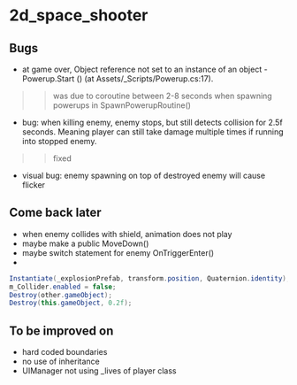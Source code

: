 # 2d_space_shooter

## Bugs  
- at game over, Object reference not set to an instance of an object - Powerup.Start () (at Assets/_Scripts/Powerup.cs:17).
>> was due to coroutine between 2-8 seconds when spawning powerups in SpawnPowerupRoutine()  
- bug: when killing enemy, enemy stops, but still detects collision for 2.5f seconds. Meaning player can still take damage multiple times if running into stopped enemy.
>> fixed  
- visual bug: enemy spawning on top of destroyed enemy will cause flicker  

## Come back later  
- when enemy collides with shield, animation does not play  
- maybe make a public MoveDown()  
- maybe switch statement for enemy OnTriggerEnter()  
- 
``` csharp
Instantiate(_explosionPrefab, transform.position, Quaternion.identity);
m_Collider.enabled = false;
Destroy(other.gameObject);
Destroy(this.gameObject, 0.2f);
```


## To be improved on  
- hard coded boundaries  
- no use of inheritance  
- UIManager not using _lives of player class  
